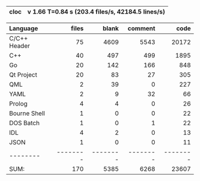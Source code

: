 cloc| v 1.66  T=0.84 s (203.4 files/s, 42184.5 lines/s)
--- | ---

Language|files|blank|comment|code
:-------|-------:|-------:|-------:|-------:
C/C++ Header|75|4609|5543|20172
C++|40|497|499|1895
Go|20|142|166|848
Qt Project|20|83|27|305
QML|2|39|0|227
YAML|2|9|32|66
Prolog|4|4|0|26
Bourne Shell|1|0|0|22
DOS Batch|1|0|1|22
IDL|4|2|0|13
JSON|1|0|0|11
--------|--------|--------|--------|--------
SUM:|170|5385|6268|23607
